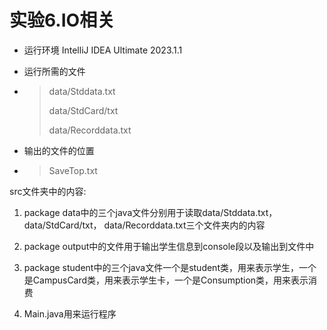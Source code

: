 # 实验6.IO相关

+ 运行环境 IntelliJ IDEA Ultimate 2023.1.1

+ 运行所需的文件

+ > data/Stddata.txt
	>
	> data/StdCard/txt
	>
	> data/Recorddata.txt
+ 输出的文件的位置
+ > SaveTop.txt

	

src文件夹中的内容:

1. package data中的三个java文件分别用于读取data/Stddata.txt， data/StdCard/txt， data/Recorddata.txt三个文件夹内的内容

2. package output中的文件用于输出学生信息到console段以及输出到文件中
3. package student中的三个java文件一个是student类，用来表示学生，一个是CampusCard类，用来表示学生卡，一个是Consumption类，用来表示消费
4. Main.java用来运行程序
